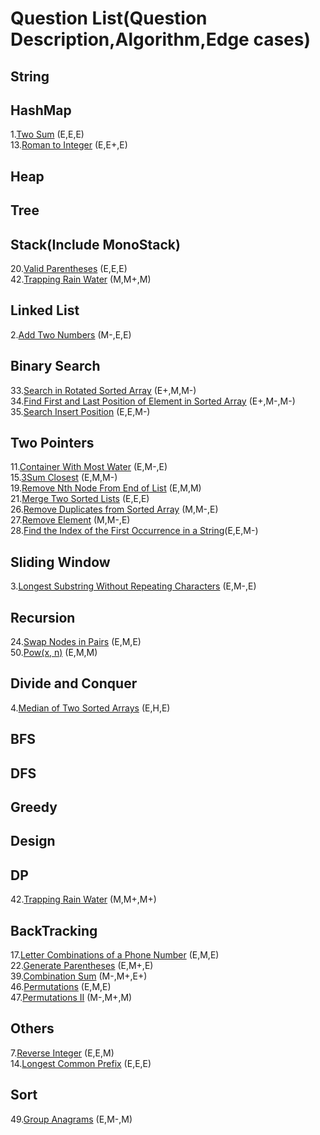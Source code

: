 # Question List(Question Description,Algorithm,Edge cases)  
## String
## HashMap
1.[Two Sum](https://leetcode.com/problems/two-sum/) (E,E,E)   <br>
13.[Roman to Integer](https://leetcode.com/problems/roman-to-integer/) (E,E+,E)  <br>
## Heap
## Tree
## Stack(Include MonoStack)
20.[Valid Parentheses](https://leetcode.com/problems/valid-parentheses/) (E,E,E)  <br>
42.[Trapping Rain Water](https://leetcode.com/problems/trapping-rain-water/) (M,M+,M) <br>
## Linked List
2.[Add Two Numbers](https://leetcode.com/problems/add-two-numbers/) (M-,E,E)  <br>
## Binary Search
33.[Search in Rotated Sorted Array](https://leetcode.com/problems/search-in-rotated-sorted-array/) (E+,M,M-) <br>
34.[Find First and Last Position of Element in Sorted Array](https://leetcode.com/problems/find-first-and-last-position-of-element-in-sorted-array/) (E+,M-,M-) <br>
35.[Search Insert Position](https://leetcode.com/problems/search-insert-position/) (E,E,M-) 
## Two Pointers
11.[Container With Most Water](https://leetcode.com/problems/container-with-most-water/) (E,M-,E)  <br>
15.[3Sum Closest](https://leetcode.com/problems/3sum-closest/) (E,M,M-)  <br>
19.[Remove Nth Node From End of List](https://leetcode.com/problems/remove-nth-node-from-end-of-list/) (E,M,M)  <br>
21.[Merge Two Sorted Lists](https://leetcode.com/problems/merge-two-sorted-lists/) (E,E,E)  <br>
26.[Remove Duplicates from Sorted Array](https://leetcode.com/problems/remove-duplicates-from-sorted-array/) (M,M-,E)  <br>
27.[Remove Element](https://leetcode.com/problems/remove-element/) (M,M-,E)  <br>
28.[Find the Index of the First Occurrence in a String](https://leetcode.com/problems/find-the-index-of-the-first-occurrence-in-a-string/)(E,E,M-)  </br>
## Sliding Window
3.[Longest Substring Without Repeating Characters](https://leetcode.com/problems/longest-substring-without-repeating-characters/ ) (E,M-,E) <br>
## Recursion
24.[Swap Nodes in Pairs](https://leetcode.com/problems/swap-nodes-in-pairs/) (E,M,E)  <br>
50.[Pow(x, n)](https://leetcode.com/problems/powx-n/) (E,M,M)<br>
## Divide and Conquer
4.[Median of Two Sorted Arrays](https://leetcode.com/problems/median-of-two-sorted-arrays/submissions/) (E,H,E)  <br>
## BFS
## DFS
## Greedy
## Design
## DP
42.[Trapping Rain Water](https://leetcode.com/problems/trapping-rain-water/) (M,M+,M+) 
## BackTracking
17.[Letter Combinations of a Phone Number](https://leetcode.com/problems/letter-combinations-of-a-phone-number/) (E,M,E)  <br>
22.[Generate Parentheses](https://leetcode.com/problems/generate-parentheses/) (E,M+,E)  <br>
39.[Combination Sum](https://leetcode.com/problems/combination-sum/) (M-,M+,E+) <br>
46.[Permutations](https://leetcode.com/problems/permutations/) (E,M,E) <br>
47.[Permutations II](https://leetcode.com/problems/permutations-ii/) (M-,M+,M) <br>
## Others
7.[Reverse Integer](https://leetcode.com/problems/reverse-integer/) (E,E,M)  <br>
14.[Longest Common Prefix](https://leetcode.com/problems/longest-common-prefix/ ) (E,E,E) <br>
## Sort
49.[Group Anagrams](https://leetcode.com/problems/group-anagrams/) (E,M-,M) <br>

